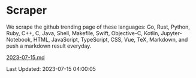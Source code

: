 # Scraper

We scrape the github trending page of these languages: Go, Rust, Python, Ruby, C++, C, Java, Shell, Makefile, Swift, Objective-C, Kotlin, Jupyter-Notebook, HTML, JavaScript, TypeScript, CSS, Vue, TeX, Markdown, and push a markdown result everyday.

[2023-07-15.md](https://github.com/yangwenmai/github-trending-backup/blob/master/2023-07-15.md)

Last Updated: 2023-07-15 04:00:05